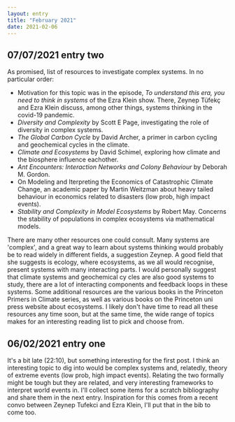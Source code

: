 ```yaml
---
layout: entry
title: "February 2021"
date: 2021-02-06
---
```

<h2>07/07/2021 entry two</h2> 
<p> As promised, list of resources to investigate complex systems. In no particular order:
<ul>
	<li> Motivation for this topic was in the episode, <i> To understand this era, you need to think in systems</i> of the Ezra Klein show. There, Zeynep T&uumlfek&#231 and Ezra Klein discuss, among other things, systems thinking in the covid-19 pandemic. </li>
	<li> <i> Diversity and Complexity</i> by Scott E Page, investigating the role of diversity in complex systems. </li>
	<li><i> The Global Carbon Cycle </i> by David Archer, a primer in carbon cycling and geochemical cycles in the climate. </li> 	
	<li><i>Climate and Ecosystems</i> by David Schimel, exploring how climate and the biosphere influence eachother. </li>
	<li><i> Ant Encounters: Interaction Networks and Colony Behaviour</i> by Deborah M. Gordon. </li> 
	<li> On Modeling and Iterpreting the Economics of Catastrophic Climate Change</i>, an academic paper by Martin Weitzman about heavy tailed behaviour in economics related to disasters (low prob, high impact events).</li>
	<li> <i> Stability and Complexity in Model Ecosystems</i> by Robert May. Concerns the stability of populations in complex ecosystems via mathematical models.</li>
</ul></p>
<p>There are many other resources one could consult. Many systems are 'complex', and a great way to learn about systems thinking would probably be to read widely in different fields, a suggestion Zeynep. A good field that she suggests is ecology, where ecosystems, as we all would recognise, present systems with many interacting parts. I would personally suggest that climate systems and geochemical cy cles are also good systems to study, there are a lot of interacting components and feedback loops in these systems. Some additional resources are the various books in the Princeton Primers in Climate series, as well as various books on the Princeton uni press website about ecosystems. I likely don't have time to read all these resources any time soon, but at the same time, the wide range of topics makes for an interesting reading list to pick and choose from.
</p> 
<h2>06/02/2021 entry one </h2>
<p> It's a bit late (22:10), but something interesting for the first post. I think an interesting topic to dig into would be complex systems and, relatedly, theory of extreme events (low prob, high impact events). Relating the two formally might be tough but they are related, and very interesting frameworks to interpret world events in. I'll collect some items for a scratch bibliography and share them in the next entry. Inspiration for this comes from a recent convo between Zeynep Tufekci and Ezra Klein, I'll put that in the bib to come too.</p>  
